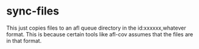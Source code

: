 # sync-files
This just copies files to an afl queue directory in the id:xxxxxx,whatever format. This is because certain tools like afl-cov assumes that the files are in that format.
